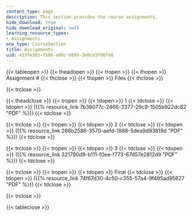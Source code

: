 ```yaml
---
content_type: page
description: This section provides the course assignments.
hide_download: true
hide_download_original: null
learning_resource_types:
- Assignments
ocw_type: CourseSection
title: Assignments
uid: 433fe3b5-f106-a88c-0899-2e0ce37d6fdd
---
```


{{< tableopen >}}
{{< theadopen >}}
{{< tropen >}}
{{< thopen >}}
Assignment #
{{< thclose >}}
{{< thopen >}}
Files
{{< thclose >}}

{{< trclose >}}

{{< theadclose >}}
{{< tropen >}}
{{< tdopen >}}
1
{{< tdclose >}}
{{< tdopen >}}
({{% resource_link 7b38077c-2466-3377-29c9-1505b922dc82 "PDF" %}})
{{< tdclose >}}

{{< trclose >}}
{{< tropen >}}
{{< tdopen >}}
2
{{< tdclose >}}
{{< tdopen >}}
({{% resource_link 266b2586-3570-aefd-1988-5dea9d93819d "PDF" %}})
{{< tdclose >}}

{{< trclose >}}
{{< tropen >}}
{{< tdopen >}}
3
{{< tdclose >}}
{{< tdopen >}}
({{% resource_link 321780d9-b111-f0ee-f773-67d57e2812d9 "PDF" %}})
{{< tdclose >}}

{{< trclose >}}
{{< tropen >}}
{{< tdopen >}}
Final
{{< tdclose >}}
{{< tdopen >}}
({{% resource_link 74f67d30-4c50-c355-57a4-9f495ad95627 "PDF" %}})
{{< tdclose >}}

{{< trclose >}}

{{< tableclose >}}